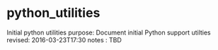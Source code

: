 # python_utilities
Initial python utilities
purpose: Document initial Python support utilties
revised: 2016-03-23T17:30
notes  : TBD

